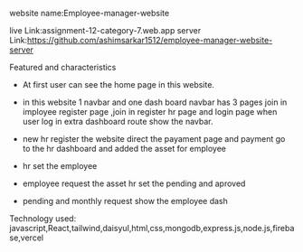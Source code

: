 
website name:Employee-manager-website

live Link:assignment-12-category-7.web.app
server Link:https://github.com/ashimsarkar1512/employee-manager-website-server

Featured and characteristics

*  At first user can see the home page in this website.

* in this website 1 navbar and one dash board navbar has 3 pages join in imployee register page ,join in register hr page and login page when user log in extra dashboard route show the navbar.
 
* new hr register the website direct the payament page and payment go to the hr dashboard and added the asset for employee

* hr set the employee 
* employee request the asset hr set the pending and aproved
* pending and monthly request show the employee dash 

Technology used:
javascript,React,tailwind,daisyuI,html,css,mongodb,express.js,node.js,firebase,vercel
